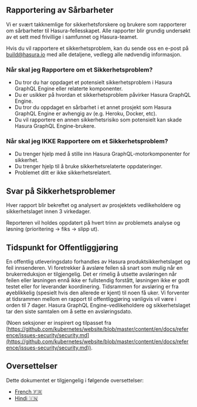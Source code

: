 ## Rapportering av Sårbarheter

Vi er svært takknemlige for sikkerhetsforskere og brukere som rapporterer om sårbarheter til Hasura-fellesskapet. Alle rapporter blir grundig undersøkt av et sett med frivillige i samfunnet og Hasura-teamet.

Hvis du vil rapportere et sikkerhetsproblem, kan du sende oss en e-post på [build@hasura.io](mailto:build@hasura.io) med alle detaljene, vedlegg alle nødvendig informasjon.

### Når skal jeg Rapportere om et Sikkerhetsproblem?

- Du tror du har oppdaget et potensielt sikkerhetsproblem i Hasura GraphQL Engine eller relaterte komponenter.
- Du er usikker på hvordan et sikkerhetsproblem påvirker Hasura GraphQL Engine.
- Du tror du oppdaget en sårbarhet i et annet prosjekt som Hasura GraphQL Engine er avhengig av (e.g. Heroku, Docker, etc).
- Du vil rapportere en annen sikkerhetsrisiko som potensielt kan skade Hasura GraphQL Engine-brukere.

### Når skal jeg IKKE Rapportere om et Sikkerhetsproblem?

- Du trenger hjelp med å stille inn Hasura GraphQL-motorkomponenter for sikkerhet.
- Du trenger hjelp til å bruke sikkerhetsrelaterte oppdateringer.
- Problemet ditt er ikke sikkerhetsrelatert.

## Svar på Sikkerhetsproblemer

Hver rapport blir bekreftet og analysert av prosjektets vedlikeholdere og sikkerhetslaget innen 3 virkedager. 

Reporteren vil holdes oppdatert på hvert trinn av problemets analyse og løsning (prioritering -> fiks -> slipp ut).

## Tidspunkt for Offentliggjøring

En offentlig utleveringsdato forhandles av Hasura produktsikkerhetslaget og feil innsenderen. Vi foretrekker å avsløre feilen så snart som mulig når en brukerreduksjon er tilgjengelig. Det er rimelig å utsette avsløringen når feilen eller løsningen ennå ikke er fullstendig forstått, løsningen ikke er godt testet eller for leverandør koordinering. Tidsrammen for avsløring er fra øyeblikkelig (spesielt hvis den allerede er kjent) til noen få uker. Vi forventer at tidsrammen mellom en rapport til offentliggjøring vanligvis vil være i orden til 7 dager. Hasura GraphQL Engine-vedlikeholdere og sikkerhetslaget tar den siste samtalen om å sette en avsløringsdato.

(Noen seksjoner er inspirert og tilpasset fra [https://github.com/kubernetes/website/blob/master/content/en/docs/reference/issues-security/security.md](https://github.com/kubernetes/website/blob/master/content/en/docs/reference/issues-security/security.md)).

## Oversettelser

Dette dokumentet er tilgjengelig i følgende oversettelser:

- [French :fr:](translations/SECURITY.french.md)
- [Hindi :india:](translations/SECURITY.hindi.md)
